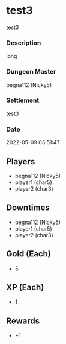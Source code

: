 # test3
test3
### Description
long
### Dungeon Master
begna112 (Nicky5)
### Settlement
test3
### Date
2022-05-09 03:51:47
## Players
* begna112 (Nicky5)
* player1 (char5)
* player2 (char3)
## Downtimes
* begna112 (Nicky5)
* player1 (char5)
* player2 (char3)
## Gold (Each)
* 5
## XP (Each)
* 1
## Rewards
* +1